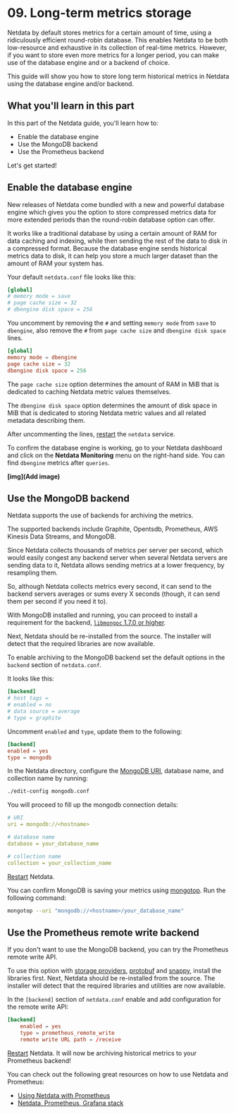 # 09. Long-term metrics storage

Netdata by default stores metrics for a certain amount of time, using a ridiculously efficient round-robin database.
This enables Netdata to be both low-resource and exhaustive in its collection of real-time metrics.
However, if you want to store even more metrics for a longer period, you can make use of the database engine and or a backend of choice.

This guide will show you how to store long term historical metrics in Netdata using the database engine and/or backend.

## What you'll learn in this part

In this part of the Netdata guide, you'll learn how to:

- Enable the database engine
- Use the MongoDB backend
- Use the Prometheus backend

Let's get started!

## Enable the database engine

New releases of Netdata come bundled with a new and powerful database engine which gives you the option to store compressed metrics data for more extended periods than the round-robin database option can offer.

It works like a traditional database by using a certain amount of RAM for data caching and indexing, while then sending the rest of the data to disk in a compressed format.
Because the database engine sends historical metrics data to disk, it can help you store a much larger dataset than the amount of RAM your system has.

Your default `netdata.conf` file looks like this:

```conf
[global]
# memory mode = save
# page cache size = 32
# dbengine disk space = 256
```

You uncomment by removing the `#` and setting `memory mode` from `save` to `dbengine`, also remove the `#` from `page cache size` and `dbengine disk space` lines.

```conf
[global]
memory mode = dbengine
page cache size = 32
dbengine disk space = 256
```

The `page cache size` option determines the amount of RAM in MiB that is dedicated to caching Netdata metric values themselves.

The `dbengine disk space` option determines the amount of disk space in MiB that is dedicated to storing Netdata metric values and all related metadata describing them.

After uncommenting the lines, [restart](https://docs.netdata.cloud/docs/gettingstarted/#starting-and-stopping-netdata) the `netdata` service.

To confirm the database engine is working, go to your Netdata dashboard and click on the **Netdata Monitoring** menu on the right-hand side. You can find `dbengine` metrics after `queries`.

**[img](Add image)**

## Use the MongoDB backend

Netdata supports the use of backends for archiving the metrics.

The supported backends include Graphite, Opentsdb, Prometheus, AWS Kinesis Data Streams, and MongoDB.

Since Netdata collects thousands of metrics per server per second, which would easily congest any backend server when several Netdata servers are sending data to it, Netdata allows sending metrics at a lower frequency, by resampling them.

So, although Netdata collects metrics every second, it can send to the backend servers averages or sums every X seconds (though, it can send them per second if you need it to).

With MongoDB installed and running, you can proceed to install a requirement for the backend, [`libmongoc` 1.7.0 or higher](http://mongoc.org/libmongoc/current/installing.html).

Next, Netdata should be re-installed from the source. The installer will detect that the required libraries are now available.

To enable archiving to the MongoDB backend set the default options in the `backend` section of `netdata.conf`.

It looks like this:

```conf
[backend]
# host tags =
# enabled = no
# data source = average
# type = graphite
```

Uncomment `enabled` and `type`, update them to the following:

```conf
[backend]
enabled = yes
type = mongodb
```

In the Netdata directory, configure the [MongoDB URI](https://docs.mongodb.com/manual/reference/connection-string/), database name, and collection name by running:

```sh
./edit-config mongodb.conf
```

You will proceed to fill up the mongodb connection details:

```yaml
# URI
uri = mongodb://<hostname>

# database name
database = your_database_name

# collection name
collection = your_collection_name
```

[Restart](https://docs.netdata.cloud/docs/gettingstarted/#starting-and-stopping-netdata) Netdata.

You can confirm MongoDB is saving your metrics using [mongotop](https://docs.mongodb.com/manual/reference/program/mongotop/#bin.mongotop). Run the following command:

```sh
mongotop --uri "mongodb://<hostname>/your_database_name"
```

## Use the Prometheus remote write backend

If you don't want to use the MongoDB backend, you can try the Prometheus remote write API.

To use this option with [storage providers](https://prometheus.io/docs/operating/integrations/#remote-endpoints-and-storage), [protobuf](https://developers.google.com/protocol-buffers/) and [snappy](https://github.com/google/snappy), install the libraries first. Next, Netdata should be re-installed from the source. The installer will detect that the required libraries and utilities are now available.

In the `[backend]` section of `netdata.conf` enable and add configuration for the remote write API:

```conf
[backend]
    enabled = yes
    type = prometheus_remote_write
    remote write URL path = /receive
```

[Restart](https://docs.netdata.cloud/docs/gettingstarted/#starting-and-stopping-netdata) Netdata. It will now be archiving historical metrics to your Prometheus backend!

You can check out the following great resources on how to use Netdata and Prometheus:

- [Using Netdata with Prometheus](https://docs.netdata.cloud/backends/prometheus/)
- [Netdata, Prometheus, Grafana stack](https://docs.netdata.cloud/backends/walkthrough/)
